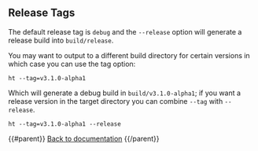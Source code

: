 ## Release Tags

The default release tag is `debug` and the `--release` option will generate a release build into `build/release`.

You may want to output to a different build directory for certain versions in which case you can use the tag option:

```
ht --tag=v3.1.0-alpha1
```

Which will generate a debug build in `build/v3.1.0-alpha1`; if you want a release version in the target directory you can combine `--tag` with `--release`.

```
ht --tag=v3.1.0-alpha1 --release
```

{{#parent}}
[Back to documentation]({{href}})
{{/parent}}
